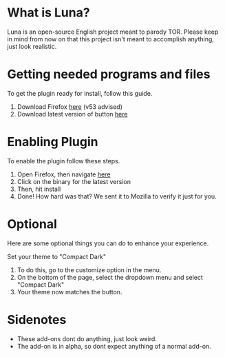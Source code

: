 # What is Luna?
Luna is an open-source English project meant to parody TOR. Please keep in mind from now on that this project isn't meant to accomplish anything, just look realistic.

# Getting needed programs and files
To get the plugin ready for install, follow this guide.

1. Download Firefox <a href="https://www.mozilla.org/en-us/firefox/new/?scene=2">here<a> (v53 advised)
2. Download latest version of button <a href="https://www.github.com/d-nni3l/Luna/releases">here<a>

# Enabling Plugin
To enable the plugin follow these steps.

1. Open Firefox, then navigate <a href="https://www.github.com/d-nni3l/Luna/releases">here<a>
2. Click on the binary for the latest version 
3. Then, hit install
4. Done! How hard was that? We sent it to Mozilla to verify it just for you.


# Optional
Here are some optional things you can do to enhance your experience.

Set your theme to "Compact Dark"
1. To do this, go to the customize option in the menu.
2. On the bottom of the page, select the dropdown menu and select "Compact Dark"
3. Your theme now matches the button.

# Sidenotes
- These add-ons dont do anything, just look weird.
- The add-on is in alpha, so dont expect anything of a normal add-on.
